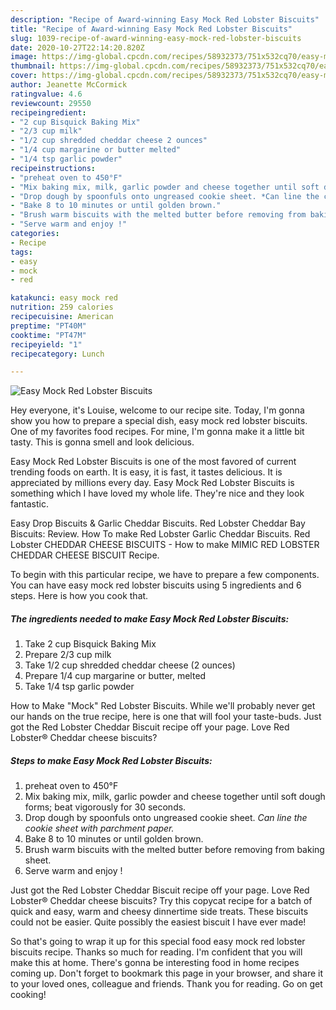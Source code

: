 ```yaml
---
description: "Recipe of Award-winning Easy Mock Red Lobster Biscuits"
title: "Recipe of Award-winning Easy Mock Red Lobster Biscuits"
slug: 1039-recipe-of-award-winning-easy-mock-red-lobster-biscuits
date: 2020-10-27T22:14:20.820Z
image: https://img-global.cpcdn.com/recipes/58932373/751x532cq70/easy-mock-red-lobster-biscuits-recipe-main-photo.jpg
thumbnail: https://img-global.cpcdn.com/recipes/58932373/751x532cq70/easy-mock-red-lobster-biscuits-recipe-main-photo.jpg
cover: https://img-global.cpcdn.com/recipes/58932373/751x532cq70/easy-mock-red-lobster-biscuits-recipe-main-photo.jpg
author: Jeanette McCormick
ratingvalue: 4.6
reviewcount: 29550
recipeingredient:
- "2 cup Bisquick Baking Mix"
- "2/3 cup milk"
- "1/2 cup shredded cheddar cheese 2 ounces"
- "1/4 cup margarine or butter melted"
- "1/4 tsp garlic powder"
recipeinstructions:
- "preheat oven to 450°F"
- "Mix baking mix, milk, garlic powder and cheese together until soft dough forms; beat vigorously for 30 seconds."
- "Drop dough by spoonfuls onto ungreased cookie sheet. *Can line the cookie sheet with parchment paper.*"
- "Bake 8 to 10 minutes or until golden brown."
- "Brush warm biscuits with the melted butter before removing from baking sheet."
- "Serve warm and enjoy !"
categories:
- Recipe
tags:
- easy
- mock
- red

katakunci: easy mock red 
nutrition: 259 calories
recipecuisine: American
preptime: "PT40M"
cooktime: "PT47M"
recipeyield: "1"
recipecategory: Lunch

---
```



![Easy Mock Red Lobster Biscuits](https://img-global.cpcdn.com/recipes/58932373/751x532cq70/easy-mock-red-lobster-biscuits-recipe-main-photo.jpg)

Hey everyone, it's Louise, welcome to our recipe site. Today, I'm gonna show you how to prepare a special dish, easy mock red lobster biscuits. One of my favorites food recipes. For mine, I'm gonna make it a little bit tasty. This is gonna smell and look delicious.

Easy Mock Red Lobster Biscuits is one of the most favored of current trending foods on earth. It is easy, it is fast, it tastes delicious. It is appreciated by millions every day. Easy Mock Red Lobster Biscuits is something which I have loved my whole life. They're nice and they look fantastic.

Easy Drop Biscuits &amp; Garlic Cheddar Biscuits. Red Lobster Cheddar Bay Biscuits: Review. How To make Red Lobster Garlic Cheddar Biscuits. Red Lobster CHEDDAR CHEESE BISCUITS - How to make MIMIC RED LOBSTER CHEDDAR CHEESE BISCUIT Recipe.


To begin with this particular recipe, we have to prepare a few components. You can have easy mock red lobster biscuits using 5 ingredients and 6 steps. Here is how you cook that.

<!--inarticleads1-->

##### The ingredients needed to make Easy Mock Red Lobster Biscuits:

1. Take 2 cup Bisquick Baking Mix
1. Prepare 2/3 cup milk
1. Take 1/2 cup shredded cheddar cheese (2 ounces)
1. Prepare 1/4 cup margarine or butter, melted
1. Take 1/4 tsp garlic powder


How to Make &#34;Mock&#34; Red Lobster Biscuits. While we&#39;ll probably never get our hands on the true recipe, here is one that will fool your taste-buds. Just got the Red Lobster Cheddar Biscuit recipe off your page. Love Red Lobster® Cheddar cheese biscuits? 

<!--inarticleads2-->

##### Steps to make Easy Mock Red Lobster Biscuits:

1. preheat oven to 450°F
1. Mix baking mix, milk, garlic powder and cheese together until soft dough forms; beat vigorously for 30 seconds.
1. Drop dough by spoonfuls onto ungreased cookie sheet. *Can line the cookie sheet with parchment paper.*
1. Bake 8 to 10 minutes or until golden brown.
1. Brush warm biscuits with the melted butter before removing from baking sheet.
1. Serve warm and enjoy !


Just got the Red Lobster Cheddar Biscuit recipe off your page. Love Red Lobster® Cheddar cheese biscuits? Try this copycat recipe for a batch of quick and easy, warm and cheesy dinnertime side treats. These biscuits could not be easier. Quite possibly the easiest biscuit I have ever made! 

So that's going to wrap it up for this special food easy mock red lobster biscuits recipe. Thanks so much for reading. I'm confident that you will make this at home. There's gonna be interesting food in home recipes coming up. Don't forget to bookmark this page in your browser, and share it to your loved ones, colleague and friends. Thank you for reading. Go on get cooking!
